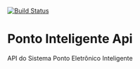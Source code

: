 [![Build Status](https://travis-ci.org/wagnerborges/ponto-inteligente-api.svg?branch=master)](https://travis-ci.org/wagnerborges/ponto-inteligente-api)

# Ponto Inteligente Api
API do Sistema Ponto Eletrônico Inteligente
